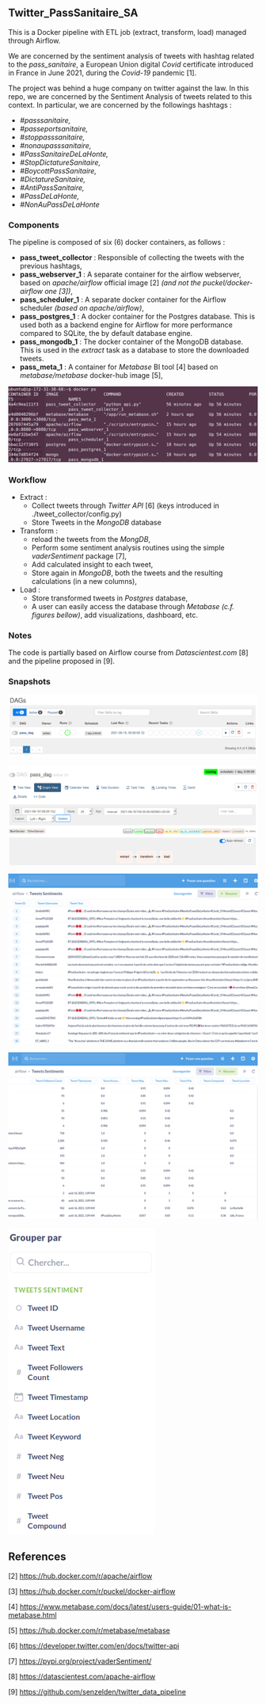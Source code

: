 ## Twitter_PassSanitaire_SA

This is a Docker pipeline with ETL job (extract, transform, load) managed through Airflow.

We are concerned by the sentiment analysis of tweets with hashtag related to the _pass_sanitaire_, a European Union digital *Covid* certificate introduced in France in June 2021, during the *Covid-19* pandemic [1].  

The project was behind a huge company on twitter against the law. In this repo, we are concerned by the Sentiment Analysis of tweets related to this context. In particular, we are concerned by the followings hashtags :

- *#passsanitaire,*
- *#passeportsanitaire,*
- *#stoppasssanitaire,*
- *#nonaupasssanitaire,*
- *#PassSanitaireDeLaHonte,*
- *#StopDictatureSanitaire,*
- *#BoycottPassSanitaire,*
- *#DictatureSanitaire,*
- *#AntiPassSanitaire,*
- *#PassDeLaHonte,*
- *#NonAuPassDeLaHonte*

### Components

The pipeline is composed of six (6) docker containers, as follows : 

- __pass_tweet_collector__ : Responsible of collecting the tweets with the previous hashtags,
- __pass_webserver_1__ : A separate container for the airflow webserver, based on *apache/airflow* official image [2] *(and not the puckel/docker-airflow one [3])*,
- __pass_scheduler_1__ : A separate docker container for the Airflow scheduler *(based on apache/airflow)*,
- __pass_postgres_1__ : A docker container for the Postgres database. This is used both as a backend engine for Airflow for more performance compared to SQLite, the by default database engine.
- __pass_mongodb_1__ : The docker container of the MongoDB database. This is used in the *extract* task as a database to store the downloaded tweets.
- __pass_meta_1__ : A container for *Metabase* BI tool [4] based on *metabase/metabase* docker-hub image [5],

![Alt text](images/dockerps.png?raw=true "Title")

### Workflow

- Extract : 
    - Collect tweets through *Twitter API* [6] (keys introduced in ./tweet_collector/config.py)
    - Store Tweets in the *MongoDB* database
- Transform :
    - reload the tweets from the *MongDB*, 
    - Perform some sentiment analysis routines using the simple *vaderSentiment* package [7],
    - Add calculated insight to each tweet,
    - Store again in *MongoDB*, both the tweets and the resulting calculations (in a new columns),
- Load :
    - Store transformed tweets in *Postgres* database,
    - A user can easily access the database through *Metabase* *(c.f. figures bellow)*, add visualizations, dashboard, etc.


### Notes

The code is partially based on Airflow course from *Datascientest.com* [8] and the pipeline proposed in [9]. 

### Snapshots


![Alt text](images/dag.png?raw=true "Title")


![Alt text](images/dag_2.png?raw=true "Title")


![Alt text](images/metabase_01.png?raw=true "Title")


![Alt text](images/metabase_2.png?raw=true "Title")


![Alt text](images/metabase_3.png?raw=true "Title")


## References

[2] https://hub.docker.com/r/apache/airflow

[3] https://hub.docker.com/r/puckel/docker-airflow

[4] https://www.metabase.com/docs/latest/users-guide/01-what-is-metabase.html

[5] https://hub.docker.com/r/metabase/metabase

[6] https://developer.twitter.com/en/docs/twitter-api

[7] https://pypi.org/project/vaderSentiment/

[8] https://datascientest.com/apache-airflow

[9] https://github.com/senzelden/twitter_data_pipeline

